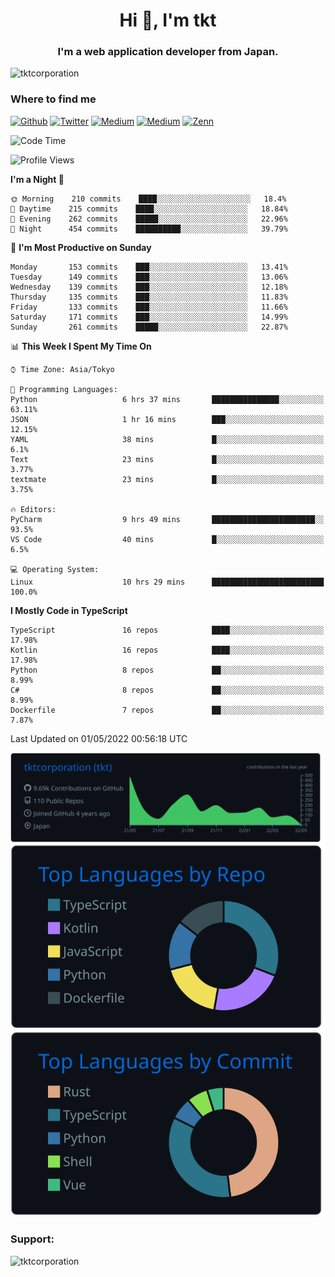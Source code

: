 <h1 align="center">Hi 👋, I'm tkt</h1>
<h3 align="center">I'm a web application developer from Japan.</h3>

<p align="left"> <img src="https://komarev.com/ghpvc/?username=tktcorporation&label=Profile%20views&color=0e75b6&style=flat" alt="tktcorporation" /> </p>

<h3>Where to find me</h3>
<p>
<a href="https://github.com/tktcorporation" target="_blank"><img alt="Github" src="https://img.shields.io/badge/GitHub-%2312100E.svg?&style=for-the-badge&logo=Github&logoColor=white" /></a>
<a href="https://twitter.com/tktcorporation" target="_blank"><img alt="Twitter" src="https://img.shields.io/badge/twitter-%231DA1F2.svg?&style=for-the-badge&logo=twitter&logoColor=white" /></a>
<a href="https://www.linkedin.com/in/tktcorporation" target="_blank"><img alt="Medium" src="https://img.shields.io/badge/linkdin-0a66c2.svg?&style=for-the-badge&logo=linkedin&logoColor=white" /></a>
<a href="https://qiita.com/tktcorporation" target="_blank"><img alt="Medium" src="https://img.shields.io/badge/qiita-55C500.svg?&style=for-the-badge&logo=qiita&logoColor=white" /></a>
<a href="https://zenn.dev/tktcorporation" target="_blank"><img alt="Zenn" src="https://img.shields.io/badge/Zenn-3EA8FF.svg?&style=for-the-badge&logo=Zenn&logoColor=white" /></a>
</p>
  
<!--START_SECTION:waka-->
![Code Time](http://img.shields.io/badge/Code%20Time-262%20hrs%2013%20mins-blue)

![Profile Views](http://img.shields.io/badge/Profile%20Views-9-blue)

**I'm a Night 🦉** 

```text
🌞 Morning    210 commits    ████░░░░░░░░░░░░░░░░░░░░░   18.4% 
🌆 Daytime    215 commits    ████░░░░░░░░░░░░░░░░░░░░░   18.84% 
🌃 Evening    262 commits    █████░░░░░░░░░░░░░░░░░░░░   22.96% 
🌙 Night      454 commits    ██████████░░░░░░░░░░░░░░░   39.79%

```
📅 **I'm Most Productive on Sunday** 

```text
Monday       153 commits    ███░░░░░░░░░░░░░░░░░░░░░░   13.41% 
Tuesday      149 commits    ███░░░░░░░░░░░░░░░░░░░░░░   13.06% 
Wednesday    139 commits    ███░░░░░░░░░░░░░░░░░░░░░░   12.18% 
Thursday     135 commits    ███░░░░░░░░░░░░░░░░░░░░░░   11.83% 
Friday       133 commits    ███░░░░░░░░░░░░░░░░░░░░░░   11.66% 
Saturday     171 commits    ███░░░░░░░░░░░░░░░░░░░░░░   14.99% 
Sunday       261 commits    █████░░░░░░░░░░░░░░░░░░░░   22.87%

```


📊 **This Week I Spent My Time On** 

```text
⌚︎ Time Zone: Asia/Tokyo

💬 Programming Languages: 
Python                   6 hrs 37 mins       ███████████████░░░░░░░░░░   63.11% 
JSON                     1 hr 16 mins        ███░░░░░░░░░░░░░░░░░░░░░░   12.15% 
YAML                     38 mins             █░░░░░░░░░░░░░░░░░░░░░░░░   6.1% 
Text                     23 mins             █░░░░░░░░░░░░░░░░░░░░░░░░   3.77% 
textmate                 23 mins             █░░░░░░░░░░░░░░░░░░░░░░░░   3.75%

🔥 Editors: 
PyCharm                  9 hrs 49 mins       ███████████████████████░░   93.5% 
VS Code                  40 mins             █░░░░░░░░░░░░░░░░░░░░░░░░   6.5%

💻 Operating System: 
Linux                    10 hrs 29 mins      █████████████████████████   100.0%

```

**I Mostly Code in TypeScript** 

```text
TypeScript               16 repos            ████░░░░░░░░░░░░░░░░░░░░░   17.98% 
Kotlin                   16 repos            ████░░░░░░░░░░░░░░░░░░░░░   17.98% 
Python                   8 repos             ██░░░░░░░░░░░░░░░░░░░░░░░   8.99% 
C#                       8 repos             ██░░░░░░░░░░░░░░░░░░░░░░░   8.99% 
Dockerfile               7 repos             ██░░░░░░░░░░░░░░░░░░░░░░░   7.87%

```



 Last Updated on 01/05/2022 00:56:18 UTC
<!--END_SECTION:waka-->

[![](https://raw.githubusercontent.com/tktcorporation/tktcorporation/master/profile-summary-card-output/github_dark/0-profile-details.svg)](https://github.com/vn7n24fzkq/github-profile-summary-cards)
[![](https://raw.githubusercontent.com/tktcorporation/tktcorporation/master/profile-summary-card-output/github_dark/1-repos-per-language.svg)](https://github.com/vn7n24fzkq/github-profile-summary-cards) [![](https://raw.githubusercontent.com/tktcorporation/tktcorporation/master/profile-summary-card-output/github_dark/2-most-commit-language.svg)](https://github.com/vn7n24fzkq/github-profile-summary-cards)

<h3 align="left">Support:</h3>
<p><a href="https://www.buymeacoffee.com/tktcorporation"> <img align="left" src="https://cdn.buymeacoffee.com/buttons/v2/default-yellow.png" height="50" width="210" alt="tktcorporation" /></a></p><br><br>
